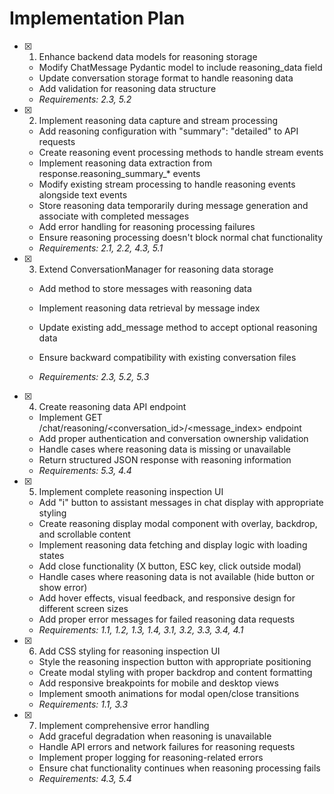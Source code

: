 # Implementation Plan

- [x] 1. Enhance backend data models for reasoning storage






  - Modify ChatMessage Pydantic model to include reasoning_data field
  - Update conversation storage format to handle reasoning data
  - Add validation for reasoning data structure
  - _Requirements: 2.3, 5.2_

- [x] 2. Implement reasoning data capture and stream processing






  - Add reasoning configuration with "summary": "detailed" to API requests
  - Create reasoning event processing methods to handle stream events
  - Implement reasoning data extraction from response.reasoning_summary_* events
  - Modify existing stream processing to handle reasoning events alongside text events
  - Store reasoning data temporarily during message generation and associate with completed messages
  - Add error handling for reasoning processing failures
  - Ensure reasoning processing doesn't block normal chat functionality
  - _Requirements: 2.1, 2.2, 4.3, 5.1_




- [x] 3. Extend ConversationManager for reasoning data storage
  - Add method to store messages with reasoning data
  - Implement reasoning data retrieval by message index



  - Update existing add_message method to accept optional reasoning data
  - Ensure backward compatibility with existing conversation files
  - _Requirements: 2.3, 5.2, 5.3_

- [x] 4. Create reasoning data API endpoint
  - Implement GET /chat/reasoning/<conversation_id>/<message_index> endpoint
  - Add proper authentication and conversation ownership validation
  - Handle cases where reasoning data is missing or unavailable
  - Return structured JSON response with reasoning information
  - _Requirements: 5.3, 4.4_

- [x] 5. Implement complete reasoning inspection UI





  - Add "i" button to assistant messages in chat display with appropriate styling
  - Create reasoning display modal component with overlay, backdrop, and scrollable content
  - Implement reasoning data fetching and display logic with loading states
  - Add close functionality (X button, ESC key, click outside modal)
  - Handle cases where reasoning data is not available (hide button or show error)
  - Add hover effects, visual feedback, and responsive design for different screen sizes
  - Add proper error messages for failed reasoning data requests
  - _Requirements: 1.1, 1.2, 1.3, 1.4, 3.1, 3.2, 3.3, 3.4, 4.1_

- [x] 6. Add CSS styling for reasoning inspection UI





  - Style the reasoning inspection button with appropriate positioning
  - Create modal styling with proper backdrop and content formatting
  - Add responsive breakpoints for mobile and desktop views
  - Implement smooth animations for modal open/close transitions
  - _Requirements: 1.1, 3.3_

- [x] 7. Implement comprehensive error handling





  - Add graceful degradation when reasoning is unavailable
  - Handle API errors and network failures for reasoning requests
  - Implement proper logging for reasoning-related errors
  - Ensure chat functionality continues when reasoning processing fails
  - _Requirements: 4.3, 5.4_


